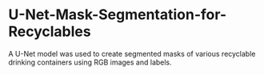 # U-Net-Mask-Segmentation-for-Recyclables
A U-Net model was used to create segmented masks of various recyclable drinking containers using RGB images and labels.

